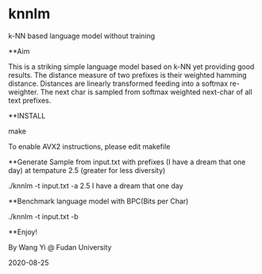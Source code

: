 # knnlm
k-NN based language model without training

**Aim

This is a striking simple language model based on k-NN yet providing good results. The distance measure of two prefixes is their weighted hamming distance. Distances are linearly transformed feeding into a softmax re-weighter. The next char is sampled from softmax weighted next-char of all text prefixes.

**INSTALL

make

To enable AVX2 instructions, please edit makefile

**Generate Sample from input.txt with prefixes (I have a dream that one day) at tempature 2.5 (greater for less diversity)

./knnlm -t input.txt -a 2.5 I have a dream that one day

**Benchmark language model with BPC(Bits per Char)

./knnlm -t input.txt -b

**Enjoy!

By Wang Yi @ Fudan University

2020-08-25
